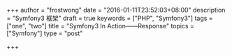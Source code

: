 +++
author = "frostwong"
date = "2016-01-11T23:52:03+08:00"
description = "Symfony3 框架"
draft = true
keywords = ["PHP", "Symfony3"]
tags = ["one", "two"]
title = "Symfony3 In Action——Response"
topics = ["Symfony"]
type = "post"

+++

